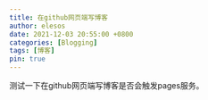 ```yaml
---
title: 在github网页端写博客
author: elesos
date: 2021-12-03 20:55:00 +0800
categories: [Blogging]
tags: [博客]
pin: true
---
```

测试一下在github网页端写博客是否会触发pages服务。
